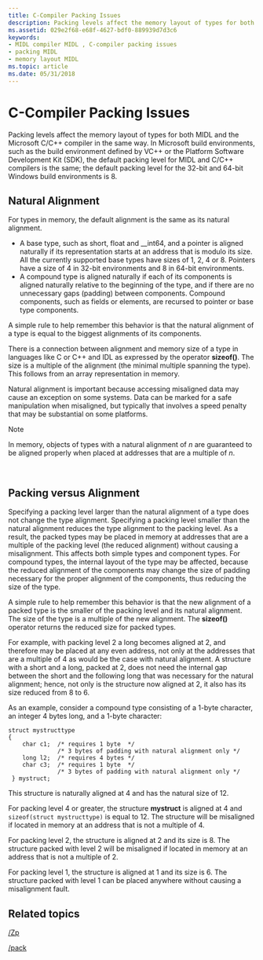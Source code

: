 ```yaml
---
title: C-Compiler Packing Issues
description: Packing levels affect the memory layout of types for both MIDL and the Microsoft C/C++ compiler in the same way.
ms.assetid: 029e2f68-e68f-4627-bdf0-889939d7d3c6
keywords:
- MIDL compiler MIDL , C-compiler packing issues
- packing MIDL
- memory layout MIDL
ms.topic: article
ms.date: 05/31/2018
---
```


# C-Compiler Packing Issues

Packing levels affect the memory layout of types for both MIDL and the Microsoft C/C++ compiler in the same way. In Microsoft build environments, such as the build environment defined by VC++ or the Platform Software Development Kit (SDK), the default packing level for MIDL and C/C++ compilers is the same; the default packing level for the 32-bit and 64-bit Windows build environments is 8.

## Natural Alignment

For types in memory, the default alignment is the same as its natural alignment.

-   A base type, such as short, float and \_\_int64, and a pointer is aligned naturally if its representation starts at an address that is modulo its size. All the currently supported base types have sizes of 1, 2, 4 or 8. Pointers have a size of 4 in 32-bit environments and 8 in 64-bit environments.
-   A compound type is aligned naturally if each of its components is aligned naturally relative to the beginning of the type, and if there are no unnecessary gaps (padding) between components. Compound components, such as fields or elements, are recursed to pointer or base type components.

A simple rule to help remember this behavior is that the natural alignment of a type is equal to the biggest alignments of its components.

There is a connection between alignment and memory size of a type in languages like C or C++ and IDL as expressed by the operator **sizeof()**. The size is a multiple of the alignment (the minimal multiple spanning the type). This follows from an array representation in memory.

Natural alignment is important because accessing misaligned data may cause an exception on some systems. Data can be marked for a safe manipulation when misaligned, but typically that involves a speed penalty that may be substantial on some platforms.

> [!Note]  
> In memory, objects of types with a natural alignment of *n* are guaranteed to be aligned properly when placed at addresses that are a multiple of *n*.

 

## Packing versus Alignment

Specifying a packing level larger than the natural alignment of a type does not change the type alignment. Specifying a packing level smaller than the natural alignment reduces the type alignment to the packing level. As a result, the packed types may be placed in memory at addresses that are a multiple of the packing level (the reduced alignment) without causing a misalignment. This affects both simple types and component types. For compound types, the internal layout of the type may be affected, because the reduced alignment of the components may change the size of padding necessary for the proper alignment of the components, thus reducing the size of the type.

A simple rule to help remember this behavior is that the new alignment of a packed type is the smaller of the packing level and its natural alignment. The size of the type is a multiple of the new alignment. The **sizeof()** operator returns the reduced size for packed types.

For example, with packing level 2 a long becomes aligned at 2, and therefore may be placed at any even address, not only at the addresses that are a multiple of 4 as would be the case with natural alignment. A structure with a short and a long, packed at 2, does not need the internal gap between the short and the following long that was necessary for the natural alignment; hence, not only is the structure now aligned at 2, it also has its size reduced from 8 to 6.

As an example, consider a compound type consisting of a 1-byte character, an integer 4 bytes long, and a 1-byte character:

``` syntax
struct mystructtype 
{    
    char c1;  /* requires 1 byte  */
              /* 3 bytes of padding with natural alignment only */
    long l2;  /* requires 4 bytes */
    char c3;  /* requires 1 byte  */
              /* 3 bytes of padding with natural alignment only */
 } mystruct;
```

This structure is naturally aligned at 4 and has the natural size of 12.

For packing level 4 or greater, the structure **mystruct** is aligned at 4 and `sizeof(struct mystructtype)` is equal to 12. The structure will be misaligned if located in memory at an address that is not a multiple of 4.

For packing level 2, the structure is aligned at 2 and its size is 8. The structure packed with level 2 will be misaligned if located in memory at an address that is not a multiple of 2.

For packing level 1, the structure is aligned at 1 and its size is 6. The structure packed with level 1 can be placed anywhere without causing a misalignment fault.

## Related topics

<dl> <dt>


</dt> <dt>

[/Zp](Http://go.microsoft.com/fwlink/p/?linkid=83956)
</dt> <dt>

[/pack](Http://go.microsoft.com/fwlink/p/?linkid=83955)
</dt> </dl>

 

 




